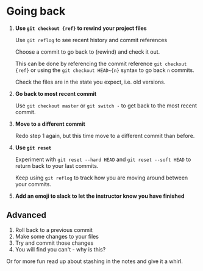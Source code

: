 # Going back
1) **Use `git checkout {ref}` to rewind your project files**

	Use `git reflog` to see recent history and commit references
	
	Choose a commit to go back to (rewind) and check it out. 

	This can be done by referencing the commit reference `git checkout {ref}` or using the `git checkout HEAD~{n}` syntax to go back `n` commits.

	Check the files are in the state you expect, i.e. old versions.
	
1) **Go back to most recent commit**

	Use `git checkout master` or `git switch -` to get back to the most recent commit.

1) **Move to a different commit**

	Redo step 1 again, but this time move to a different commit than before.

1) **Use `git reset`**

	Experiment with `git reset --hard HEAD` and `git reset --soft HEAD` to return back to your last commits.

	Keep using `git reflog` to track how you are moving around between your commits.

1) **Add an emoji to slack to let the instructor know you have finished**

## Advanced

1) Roll back to a previous commit
1) Make some changes to your files
1) Try and commit those changes
1) You will find you can't - why is this?

Or for more fun read up about stashing in the notes and give it a whirl.